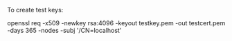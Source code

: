 To create test keys:

openssl req -x509 -newkey rsa:4096 -keyout testkey.pem -out testcert.pem -days 365 -nodes -subj '/CN=localhost'
